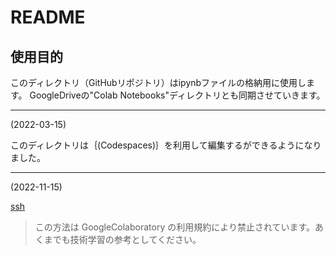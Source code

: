 # README

## 使用目的
このディレクトリ（GitHubリポジトリ）はipynbファイルの格納用に使用します。
GoogleDriveの"Colab Notebooks"ディレクトリとも同期させていきます。

---
(2022-03-15)


このディレクトリは｛(Codespaces)｝を利用して編集するができるようになりました。

---
(2022-11-15)


[ssh](https://github.com/watanabe3tipapa/GoogleColaboratory/blob/main/method4colab_ssh.ipynb)
> この方法は GoogleColaboratory の利用規約により禁止されています。あくまでも技術学習の参考としてください。


